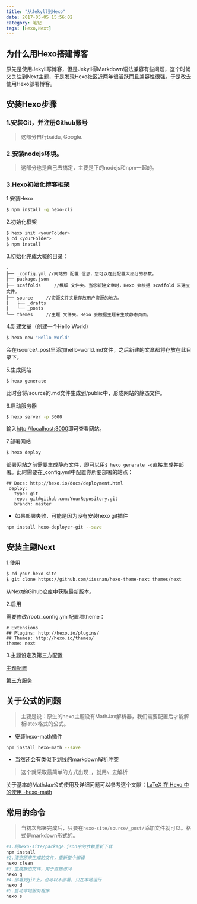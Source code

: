 ```yaml
---
title: "从Jekyll到Hexo"
date: 2017-05-05 15:56:02
category: 笔记
tags: [Hexo,Next]
---
```



## 为什么用Hexo搭建博客
原先是使用Jekyll写博客，但是Jekyll得Markdown语法兼容有些问题，这个时候又关注到Next主题，于是发现Hexo社区近两年很活跃而且兼容性很强。于是改去使用Hexo部署博客。

## 安装Hexo步骤

### 1.安装Git，并注册Github账号
> 这部分自行baidu, Google.

### 2.安装nodejs环境。
> 这部分也是自己去搞定，主要是下的nodejs和npm一起的。

### 3.Hexo初始化博客框架
1.安装Hexo

```bash
$ npm install -g hexo-cli
```

2.初始化框架

```bash
$ hexo init <yourFolder>
$ cd <yourFolder>
$ npm install
```

3.初始化完成大概的目录：

```
.
├── _config.yml //网站的 配置 信息，您可以在此配置大部分的参数。
├── package.json
├── scaffolds     //模版 文件夹。当您新建文章时，Hexo 会根据 scaffold 来建立文件。
├── source     //资源文件夹是存放用户资源的地方。
|   ├── _drafts
|   └── _posts
└── themes     //主题 文件夹。Hexo 会根据主题来生成静态页面。
```

4.新建文章（创建一个Hello World）

```bash
$ hexo new "Hello World"
```
会在/source/_post里添加hello-world.md文件，之后新建的文章都将存放在此目录下。

5.生成网站

```bash
$ hexo generate
```

此时会将/source的.md文件生成到/public中，形成网站的静态文件。

6.启动服务器

```bash
$ hexo server -p 3000
```

输入<http://localhost:3000>即可查看网站。

7.部署网站

```bash
$ hexo deploy
```

部署网站之前需要生成静态文件，即可以用`$ hexo generate -d`直接生成并部署。此时需要在_config.yml中配置你所要部署的站点：
```
## Docs: http://hexo.io/docs/deployment.html
 deploy:
   type: git
   repo: git@github.com:YourRepository.git
   branch: master
```

- 如果部署失败，可能是因为没有安装hexo git插件

```bash
npm install hexo-deployer-git --save
```

## 安装主题Next

1.使用

```bash
$ cd your-hexo-site
$ git clone https://github.com/iissnan/hexo-theme-next themes/next
```
从Next的Gihub仓库中获取最新版本。

2.启用

需要修改/root/_config.yml配置项theme：

```
# Extensions
## Plugins: http://hexo.io/plugins/
## Themes: http://hexo.io/themes/
theme: next
```

3.主题设定及第三方配置

[主题配置](http://theme-next.iissnan.com/theme-settings.html)

[第三方服务](http://theme-next.iissnan.com/third-party-services.html)


## 关于公式的问题

> 主要是说：原生的hexo主题没有MathJax解析器，我们需要配置后才能解析latex格式的公式。

- 安装hexo-math插件

```bash
npm install hexo-math --save
```

- 当然还会有类似下划线的markdown解析冲突

> 这个就采取最简单的方式出现`_`，就用`\_`去解析


关于基本的MathJax公式使用及详细问题可以参考这个文献：[LaTeX 在 Hexo 中的使用 -hexo-math](https://fsh0524.github.io/2016/03/03/LaTeX-in-Hexo/)


## 常用的命令

> 当初次部署完成后，只要在`hexo-site/source/_post/`添加文件就可以。格式是markdown形式的。

```bash
#1.将hexo-site/package.json中的依赖重新下载
npm install 
#2.清空原来生成的文件，重新整个编译
hexo clean
#3.生成静态文件，用于直接访问
hexo g
#4.部署到git上，也可以不部署，只在本地运行
hexo d
#5.启动本地服务程序
hexo s
```